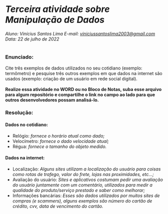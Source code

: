 # ***Terceira atividade sobre Manipulação de Dados***
_Aluno: Vinícius Santos Lima  E-mail: viniciussantoslima2003@gmail.com<br>Data: 22 de julho de 2022_
#  

### Enunciado: 
Cite três exemplos de dados utilizados no seu cotidiano (exemplo: termômetro) e pesquise três outros exemplos em que dados na internet são usados (exemplo: criação de um usuário em rede social digital).<br>
<br>
**Realize essa atividade no WORD ou no Bloco de Notas, suba esse arquivo para algum repositório e compartilhe o link no campo ao lado para que outros desenvolvedores possam analisá-lo.**

### Resolução:
#### Dados no cotidiano:
- Relógio: _fornece o horário atual como dado;_
- Velocímetro: _fornece o dado velocidade atual;_
- Régua: _fornece o tamanho do objeto medido._

#### Dados na internet:
- Localização: _Alguns sites utilizam a localização do usuário para coisas como rotas de trafego, valor do frete, lojas nas proximidades, etc...;_
- Avaliação do usuário: _Sites e aplicativos costumam pedir uma avaliação do usuário juntamente com um comentário, utilizados para medir a qualidade do produto/serviço prestado e saber como melhorar;_
- Informações bancárias: _Esses são dados utilizados por muitos sites de compras (e scammers), alguns exemplos são número do cartão de crédito, cvv, data de vencimento do cartão._
